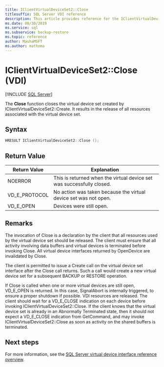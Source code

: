 ```yaml
---
title: IClientVirtualDeviceSet2::Close
titlesuffix: SQL Server VDI reference
description: This article provides reference for the IClientVirtualDeviceSet2::Close command.
ms.date: 08/30/2019
ms.service: sql
ms.subservice: backup-restore
ms.topic: reference
author: MashaMSFT
ms.author: mathoma
---
```


# IClientVirtualDeviceSet2::Close (VDI)

[!INCLUDE [SQL Server](../../../includes/applies-to-version/sqlserver.md)]

The **Close** function closes the virtual device set created by IClientVirtualDeviceSet2::Create. It results in the release of all resources associated with the virtual device set.

## Syntax

```c
HRESULT IClientVirtualDeviceSet2::Close ();
```

## Return Value

|Return Value | Explanation |
|---|---|
| NOERROR | This is returned when the virtual device set was successfully closed. |
| VD_E_PROTOCOL | No action was taken because the virtual device set was not open. |
| VD_E_OPEN | Devices were still open. |

## Remarks

The invocation of Close is a declaration by the client that all resources used by the virtual device set should be released. The client must ensure that all activity involving data buffers and virtual devices is terminated before invoking Close. All virtual device interfaces returned by OpenDevice are invalidated by Close.

The client is permitted to issue a Create call on the virtual device set interface after the Close call returns. Such a call would create a new virtual device set for a subsequent BACKUP or RESTORE operation.

If Close is called when one or more virtual devices are still open, VD_E_OPEN is returned. In this case, SignalAbort is internally triggered, to ensure a proper shutdown if possible. VDI resources are released. The client should wait for a VD_E_CLOSE indication on each device before invoking IClientVirtualDeviceSet2::Close. If the client knows that the virtual device set is already in an Abnormally Terminated state, then it should not expect a VD_E_CLOSE indication from GetCommand, and may invoke IClientVirtualDeviceSet2::Close as soon as activity on the shared buffers is terminated.

## Next steps

For more information, see the [SQL Server virtual device interface reference overview](reference-virtual-device-interface.md).